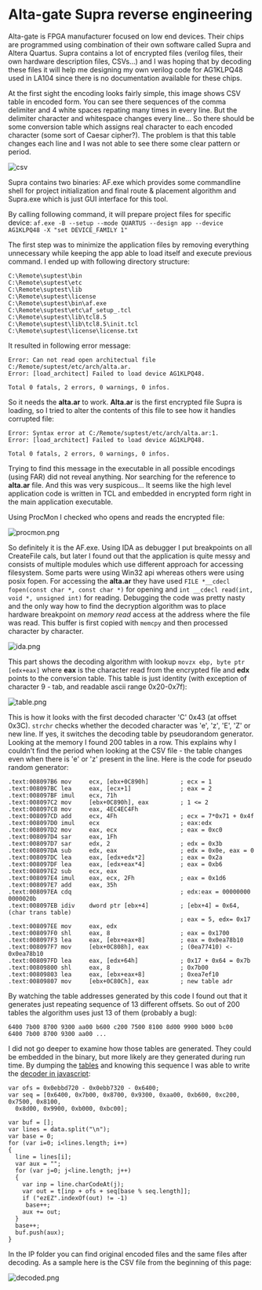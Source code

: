 # Alta-gate Supra reverse engineering

Alta-gate is FPGA manufacturer focused on low end devices. Their chips are programmed using combination of their own software called Supra and Altera Quartus. Supra contains a lot of encrypted files (verilog files, their own hardware description files, CSVs...) and I was hoping that by decoding these files it will help me designing my own verilog code for AG1KLPQ48 used in LA104 since there is no documentation available for these chips. 

At the first sight the encoding looks fairly simple, this image shows CSV table in encoded form. You can see there sequences of the comma delimiter and 4 white spaces repating many times in every line. But the delimiter character and whitespace changes every line... So there should be some conversion table which assigns real character to each encoded character (some sort of Caesar cipher?). The problem is that this table changes each line and I was not able to see there some clear pattern or period.

![csv](csvraw.png)

Supra contains two binaries: AF.exe which provides some commandline shell for project initialization and final route & placement algorithm and Supra.exe which is just GUI interface for this tool.

By calling following command, it will prepare project files for specific device:
`af.exe -B --setup --mode QUARTUS --design app --device AG1KLPQ48 -X "set DEVICE_FAMILY 1"`

The first step was to minimize the application files by removing everything unnecessary while keeping the app able to load itself and execute previous command. I ended up with following directory structure:

```
C:\Remote\suptest\bin
C:\Remote\suptest\etc
C:\Remote\suptest\lib
C:\Remote\suptest\license
C:\Remote\suptest\bin\af.exe
C:\Remote\suptest\etc\af_setup_.tcl
C:\Remote\suptest\lib\tcl8.5
C:\Remote\suptest\lib\tcl8.5\init.tcl
C:\Remote\suptest\license\license.txt
```

It resulted in following error message:
```
Error: Can not read open architectual file C:/Remote/suptest/etc/arch/alta.ar.
Error: [load_architect] Failed to load device AG1KLPQ48.

Total 0 fatals, 2 errors, 0 warnings, 0 infos.
```

So it needs the **alta.ar** to work. **Alta.ar** is the first encrypted file Supra is loading, so I tried to alter the contents of this file to see how it handles corrupted file:

```
Error: Syntax error at C:/Remote/suptest/etc/arch/alta.ar:1.
Error: [load_architect] Failed to load device AG1KLPQ48.

Total 0 fatals, 2 errors, 0 warnings, 0 infos.
```

Trying to find this message in the executable in all possible encodings (using FAR) did not reveal anything. Nor searching for the reference to **alta.ar** file. And this was very suspicous... It seems like the high level application code is written in TCL and embedded in encrypted form right in the main application executable.

Using ProcMon I checked who opens and reads the encrypted file:

![procmon.png](procmon.png)

So definitely it is the AF.exe. Using IDA as debugger I put breakpoints on all CreateFile cals, but later I found out that the application is quite messy and consists of multiple modules which use different approach for accessing filesystem. Some parts were using Win32 api whereas others were using posix fopen. For accessing the **alta.ar** they have used  `FILE *__cdecl fopen(const char *, const char *)`  for opening and `int __cdecl read(int, void *, unsigned int)` for reading. Debugging the code was pretty nasty and the only way how to find the decryption algorithm was to place hardware breakpoint on *memory read* access at the address where the file was read. This buffer is first copied with `memcpy` and then processed character by character.

![ida.png](ida.png)

This part shows the decoding algorithm with lookup `movzx ebp, byte ptr [edx+eax]` where **eax** is the character read from the encrypted file and **edx** points to the conversion table. This table is just identity (with exception of character 9 - tab, and readable ascii range 0x20-0x7f):

![table.png](table.png)

This is how it looks with the first decoded character 'C' 0x43 (at offset 0x3C). `strchr` checks whether the decoded character was 'e', 'z', 'E', 'Z' or new line. If yes, it switches the decoding table by pseudorandom generator. Looking at the memory I found 200 tables in a row. This explains why I couldn't find the period when looking at the CSV file - the table changes even when there is 'e' or 'z' present in the line. Here is the code for pseudo random generator:
```
.text:008097B6 mov     ecx, [ebx+0C890h]         ; ecx = 1
.text:008097BC lea     eax, [ecx+1]              ; eax = 2
.text:008097BF imul    ecx, 71h
.text:008097C2 mov     [ebx+0C890h], eax         ; 1 <= 2
.text:008097C8 mov     eax, 4EC4EC4Fh
.text:008097CD add     ecx, 4Fh                  ; ecx = 7*0x71 + 0x4f
.text:008097D0 imul    ecx                       ; eax:edx
.text:008097D2 mov     eax, ecx                  ; eax = 0xc0
.text:008097D4 sar     eax, 1Fh                  
.text:008097D7 sar     edx, 2                    ; edx = 0x3b  
.text:008097DA sub     edx, eax                  ; edx = 0x0e, eax = 0
.text:008097DC lea     eax, [edx+edx*2]          ; eax = 0x2a
.text:008097DF lea     eax, [edx+eax*4]          ; eax = 0xb6
.text:008097E2 sub     ecx, eax
.text:008097E4 imul    eax, ecx, 2Fh             ; eax = 0x1d6
.text:008097E7 add     eax, 35h
.text:008097EA cdq                               ; edx:eax = 00000000 0000020b
.text:008097EB idiv    dword ptr [ebx+4]         ; [ebx+4] = 0x64, (char trans table)
                                                 ; eax = 5, edx= 0x17
.text:008097EE mov     eax, edx
.text:008097F0 shl     eax, 8                    ; eax = 0x1700
.text:008097F3 lea     eax, [ebx+eax+8]          ; eax = 0x0ea78b10
.text:008097F7 mov     [ebx+0C808h], eax         ; (0ea77410) <-  0x0ea78b10
.text:008097FD lea     eax, [edx+64h]            ; 0x17 + 0x64 = 0x7b 
.text:00809800 shl     eax, 8                    ; 0x7b00
.text:00809803 lea     eax, [ebx+eax+8]          ; 0xea7ef10
.text:00809807 mov     [ebx+0C80Ch], eax         ; new table adr
```

By watching the table addresses generated by this code I found out that it generates just repeating sequence of 13 different offsets. So out of 200 tables the algorithm uses just 13 of them (probably a bug):
```
6400 7b00 8700 9300 aa00 b600 c200 7500 8100 8d00 9900 b000 bc00 
6400 7b00 8700 9300 aa00 ...
```

I did not go deeper to examine how those tables are generated. They could be embedded in the binary, but more likely are they generated during run time. By dumping the [tables](tables.txt) and knowing this sequence I was able to write the [decoder in javascript](decod.js):

```
var ofs = 0x0ebbd720 - 0x0ebb7320 - 0x6400;
var seq = [0x6400, 0x7b00, 0x8700, 0x9300, 0xaa00, 0xb600, 0xc200, 0x7500, 0x8100, 
  0x8d00, 0x9900, 0xb000, 0xbc00];

var buf = [];
var lines = data.split("\n");
var base = 0;
for (var i=0; i<lines.length; i++)
{
  line = lines[i];
  var aux = "";
  for (var j=0; j<line.length; j++)
  {
    var inp = line.charCodeAt(j);
    var out = t[inp + ofs + seq[base % seq.length]];
    if ("ezEZ".indexOf(out) != -1)
     base++;
    aux += out;
  }
  base++;
  buf.push(aux);
}
```

In the IP folder you can find original encoded files and the same files after decoding. As a sample here is the CSV file from the beginning of this page:

![decoded.png](decoded.png)